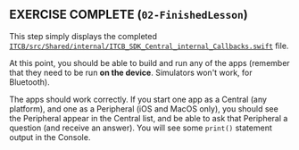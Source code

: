 ## EXERCISE COMPLETE (`02-FinishedLesson`)

This step simply displays the completed [`ITCB/src/Shared/internal/ITCB_SDK_Central_internal_Callbacks.swift`]() file.

At this point, you should be able to build and run any of the apps (remember that they need to be run **on the device**. Simulators won't work, for Bluetooth).

The apps should work correctly. If you start one app as a Central (any platform), and one as a Peripheral (iOS and MacOS only), you should see the Peripheral appear in the Central list, and be able to ask that Peripheral a question (and receive an answer). You will see some `print()` statement output in the Console.